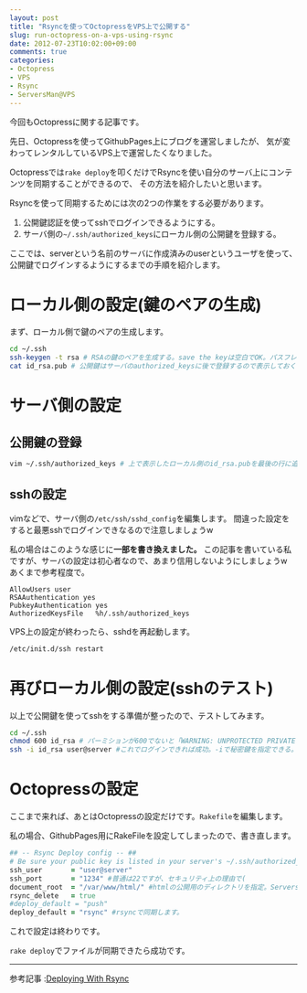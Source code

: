 ```yaml
---
layout: post
title: "Rsyncを使ってOctopressをVPS上で公開する"
slug: run-octopress-on-a-vps-using-rsync
date: 2012-07-23T10:02:00+09:00
comments: true
categories: 
- Octopress
- VPS
- Rsync
- ServersMan@VPS
---
```


今回もOctopressに関する記事です。

先日、Octopressを使ってGithubPages上にブログを運営しましたが、
気が変わってレンタルしているVPS上で運営したくなりました。

Octopressでは`rake deploy`を叩くだけでRsyncを使い自分のサーバ上にコンテンツを同期することができるので、
その方法を紹介したいと思います。

Rsyncを使って同期するためには次の2つの作業をする必要があります。

1. 公開鍵認証を使ってsshでログインできるようにする。
2. サーバ側の`~/.ssh/authorized_keys`にローカル側の公開鍵を登録する。

ここでは、serverという名前のサーバに作成済みのuserというユーザを使って、公開鍵でログインするようにするまでの手順を紹介します。

# ローカル側の設定(鍵のペアの生成)

まず、ローカル側で鍵のペアの生成します。

``` bash 
cd ~/.ssh
ssh-keygen -t rsa # RSAの鍵のペアを生成する。save the keyは空白でOK。パスフレーズは任意のものを指定する。
cat id_rsa.pub # 公開鍵はサーバのauthorized_keysに後で登録するので表示しておく
```

# サーバ側の設定

## 公開鍵の登録

``` bash
vim ~/.ssh/authorized_keys # 上で表示したローカル側のid_rsa.pubを最後の行に追加する。(ファイルがなければ作る)
```

## sshの設定

vimなどで、サーバ側の`/etc/ssh/sshd_config`を編集します。
間違った設定をすると最悪sshでログインできなるので注意しましょうw

私の場合はこのような感じに**一部を書き換えました。**
この記事を書いている私ですが、サーバの設定は初心者なので、あまり信用しないようにしましょうw
あくまで参考程度で。

```
AllowUsers user
RSAAuthentication yes 
PubkeyAuthentication yes 
AuthorizedKeysFile   %h/.ssh/authorized_keys
```

VPS上の設定が終わったら、sshdを再起動します。

``` bash
/etc/init.d/ssh restart
```

# 再びローカル側の設定(sshのテスト)

以上で公開鍵を使ってsshをする準備が整ったので、テストしてみます。

``` bash
cd ~/.ssh
chmod 600 id_rsa # パーミションが600でないと「WARNING: UNPROTECTED PRIVATE KEY FILE!」というエラーになる。
ssh -i id_rsa user@server #これでログインできれば成功。-iで秘密鍵を指定できる。
```

# Octopressの設定

ここまで来れば、あとはOctopressの設定だけです。`Rakefile`を編集します。

私の場合、GithubPages用にRakeFileを設定してしまったので、書き直します。

``` ruby
## -- Rsync Deploy config -- ##
# Be sure your public key is listed in your server's ~/.ssh/authorized_keys file
ssh_user       = "user@server"
ssh_port       = "1234" #普通は22ですが、セキュリティ上の理由で(
document_root  = "/var/www/html/" #htmlの公開用のディレクトリを指定。ServersMan@VPSならこの設定でいいはず。
rsync_delete   = true
#deploy_default = "push"
deploy_default = "rsync" #rsyncで同期します。
```

これで設定は終わりです。

`rake deploy`でファイルが同期できたら成功です。

---

参考記事
:[Deploying With Rsync](http://octopress.org/docs/deploying/rsync/)
